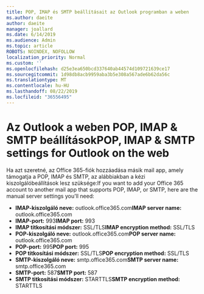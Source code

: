 ```yaml
---
title: POP, IMAP és SMTP beállításait az Outlook programban a weben
ms.author: daeite
author: daeite
manager: joallard
ms.date: 6/14/2019
ms.audience: Admin
ms.topic: article
ROBOTS: NOINDEX, NOFOLLOW
localization_priority: Normal
ms.custom: ''
ms.openlocfilehash: d25e3ea650bcd337640ab44574d109721639ce17
ms.sourcegitcommit: 1d98db8acb9959aba3b5e308a567ade6b62da56c
ms.translationtype: MT
ms.contentlocale: hu-HU
ms.lasthandoff: 08/22/2019
ms.locfileid: "36556495"
---
```

# <a name="pop-imap--smtp-settings-for-outlook-on-the-web"></a><span data-ttu-id="419d3-102">Az Outlook a weben POP, IMAP & SMTP beállítások</span><span class="sxs-lookup"><span data-stu-id="419d3-102">POP, IMAP & SMTP settings for Outlook on the web</span></span>

<span data-ttu-id="419d3-103">Ha azt szeretné, az Office 365-fiók hozzáadása másik mail app, amely támogatja a POP, IMAP és SMTP, az alábbiakban a kézi kiszolgálóbeállítások lesz szüksége:</span><span class="sxs-lookup"><span data-stu-id="419d3-103">If you want to add your Office 365 account to another mail app that supports POP, IMAP, or SMTP, here are the manual server settings you'll need:</span></span>
  
- <span data-ttu-id="419d3-104">**IMAP-kiszolgáló neve:** outlook.office365.com</span><span class="sxs-lookup"><span data-stu-id="419d3-104">**IMAP server name:** outlook.office365.com</span></span>
- <span data-ttu-id="419d3-105">**IMAP-port:** 993</span><span class="sxs-lookup"><span data-stu-id="419d3-105">**IMAP port:** 993</span></span>
- <span data-ttu-id="419d3-106">**IMAP titkosítási módszer:** SSL/TLS</span><span class="sxs-lookup"><span data-stu-id="419d3-106">**IMAP encryption method:** SSL/TLS</span></span>
- <span data-ttu-id="419d3-107">**POP-kiszolgáló neve:** outlook.office365.com</span><span class="sxs-lookup"><span data-stu-id="419d3-107">**POP server name:** outlook.office365.com</span></span>  
- <span data-ttu-id="419d3-108">**POP-port:** 995</span><span class="sxs-lookup"><span data-stu-id="419d3-108">**POP port:** 995</span></span>  
- <span data-ttu-id="419d3-109">**POP titkosítási módszer:** SSL/TLS</span><span class="sxs-lookup"><span data-stu-id="419d3-109">**POP encryption method:** SSL/TLS</span></span>  
- <span data-ttu-id="419d3-110">**SMTP-kiszolgáló neve:** smtp.office365.com</span><span class="sxs-lookup"><span data-stu-id="419d3-110">**SMTP server name:** smtp.office365.com</span></span>
- <span data-ttu-id="419d3-111">**SMTP-port:** 587</span><span class="sxs-lookup"><span data-stu-id="419d3-111">**SMTP port:** 587</span></span>
- <span data-ttu-id="419d3-112">**SMTP titkosítási módszer:** STARTTLS</span><span class="sxs-lookup"><span data-stu-id="419d3-112">**SMTP encryption method:** STARTTLS</span></span>